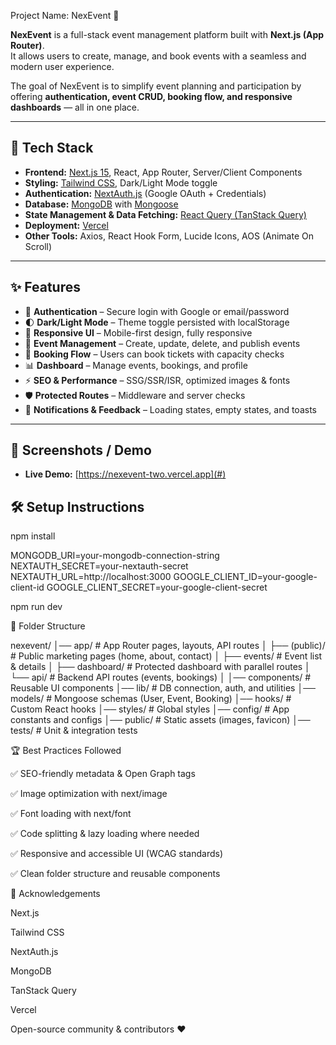Project Name: NexEvent 🎉

**NexEvent** is a full-stack event management platform built with **Next.js (App Router)**.  
It allows users to create, manage, and book events with a seamless and modern user experience.  

The goal of NexEvent is to simplify event planning and participation by offering **authentication, event CRUD, booking flow, and responsive dashboards** — all in one place.

---

## 🚀 Tech Stack

- **Frontend:** [Next.js 15](https://nextjs.org/), React, App Router, Server/Client Components  
- **Styling:** [Tailwind CSS](https://tailwindcss.com/), Dark/Light Mode toggle  
- **Authentication:** [NextAuth.js](https://next-auth.js.org/) (Google OAuth + Credentials)  
- **Database:** [MongoDB](https://www.mongodb.com/) with [Mongoose](https://mongoosejs.com/)  
- **State Management & Data Fetching:** [React Query (TanStack Query)](https://tanstack.com/query)  
- **Deployment:** [Vercel](https://vercel.com/)  
- **Other Tools:** Axios, React Hook Form, Lucide Icons, AOS (Animate On Scroll)

---

## ✨ Features

- 🔐 **Authentication** – Secure login with Google or email/password  
- 🌓 **Dark/Light Mode** – Theme toggle persisted with localStorage  
- 📱 **Responsive UI** – Mobile-first design, fully responsive  
- 🎫 **Event Management** – Create, update, delete, and publish events  
- 📅 **Booking Flow** – Users can book tickets with capacity checks  
- 📊 **Dashboard** – Manage events, bookings, and profile  
- ⚡ **SEO & Performance** – SSG/SSR/ISR, optimized images & fonts  
- 🛡 **Protected Routes** – Middleware and server checks  
- 💬 **Notifications & Feedback** – Loading states, empty states, and toasts

---

## 📸 Screenshots / Demo

- **Live Demo:** [https://nexevent-two.vercel.app](#)  



## 🛠 Setup Instructions


npm install

MONGODB_URI=your-mongodb-connection-string
NEXTAUTH_SECRET=your-nextauth-secret
NEXTAUTH_URL=http://localhost:3000
GOOGLE_CLIENT_ID=your-google-client-id
GOOGLE_CLIENT_SECRET=your-google-client-secret


npm run dev



📂 Folder Structure

nexevent/
│── app/                # App Router pages, layouts, API routes
│   ├── (public)/       # Public marketing pages (home, about, contact)
│   ├── events/         # Event list & details
│   ├── dashboard/      # Protected dashboard with parallel routes
│   └── api/            # Backend API routes (events, bookings)
│
│── components/         # Reusable UI components
│── lib/                # DB connection, auth, and utilities
│── models/             # Mongoose schemas (User, Event, Booking)
│── hooks/              # Custom React hooks
│── styles/             # Global styles
│── config/             # App constants and configs
│── public/             # Static assets (images, favicon)
│── tests/              # Unit & integration tests



🏆 Best Practices Followed

✅ SEO-friendly metadata & Open Graph tags

✅ Image optimization with next/image

✅ Font loading with next/font

✅ Code splitting & lazy loading where needed

✅ Responsive and accessible UI (WCAG standards)

✅ Clean folder structure and reusable components


🙏 Acknowledgements

Next.js

Tailwind CSS

NextAuth.js

MongoDB

TanStack Query

Vercel

Open-source community & contributors ❤️